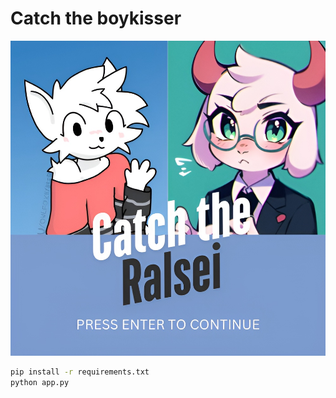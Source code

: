 # Catch the boykisser
![screenshot](assets/wallpaper.png)

```bash
pip install -r requirements.txt
python app.py
```
